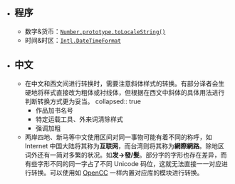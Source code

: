 - ## 程序
	- 数字&货币：[`Number.prototype.toLocaleString()`](https://developer.mozilla.org/en-US/docs/Web/JavaScript/Reference/Global_Objects/Number/toLocaleString)
	- 时间&时区：[`Intl.DateTimeFormat`](https://developer.mozilla.org/en-US/docs/Web/JavaScript/Reference/Global_Objects/Intl/DateTimeFormat)
- ## 中文
	- 在中文和西文间进行转换时，需要注意斜体样式的转换。有部分译者会生硬地将样式直接改为粗体或衬线体，但根据在西文中斜体的具体用法进行判断转换方式更为妥当。
	  collapsed:: true
		- 作品加书名号
		- 特定运载工具、外来词清除样式
		- 强调加粗
	- 两岸四地、新马等中文使用区间对同一事物可能有着不同的称呼，如 Internet 中国大陆将其称为**互联网**，而台湾则将其称为**網際網路**。除地区词外还有一简对多繁的状况。如**发->發/髮**。部分字的字形也存在差异，而有些字形不同的同一字占了不同 Unicode 码位，这就无法直接一一对应进行转换。可以使用如 [OpenCC](https://github.com/BYVoid/OpenCC) 一样内置对应库的模块进行转换。